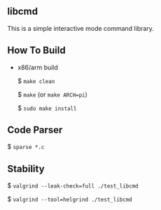 ## libcmd
This is a simple interactive mode command library.

## How To Build
* x86/arm build

  $ `make clean`

  $ `make` (or `make ARCH=pi`)

  $ `sudo make install`

## Code Parser
  $ `sparse *.c`

## Stability
  $ `valgrind --leak-check=full ./test_libcmd`

  $ `valgrind --tool=helgrind ./test_libcmd`

